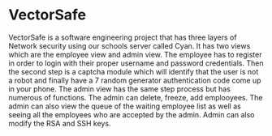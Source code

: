 # VectorSafe
VectorSafe is a software engineering project that has three layers of Network security using our schools server called Cyan. It has two views which are the employee view and admin view. The employee has to register in order to login with their proper username and password credentials. Then the second step is a captcha module which will identify that the user is not a robot and finally have a 7 random generator authentication code come up in your phone. The admin view has the same step process but has numerous of functions. The admin can delete, freeze, add emplooyees. The admin can also view the queue of the waiting employee list as well as seeing all the employees who are accepted by the admin. Admin can also modify the RSA and SSH keys. 
